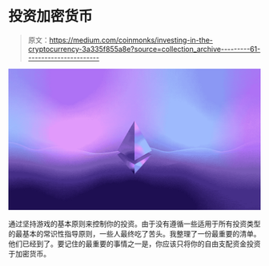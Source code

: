 # 投资加密货币

> 原文：<https://medium.com/coinmonks/investing-in-the-cryptocurrency-3a335f855a8e?source=collection_archive---------61----------------------->

![](img/92241a49b8286fffc67d62e572f57b1e.png)

通过坚持游戏的基本原则来控制你的投资。由于没有遵循一些适用于所有投资类型的最基本的常识性指导原则，一些人最终吃了苦头。我整理了一份最重要的清单。他们已经到了。要记住的最重要的事情之一是，你应该只将你的自由支配资金投资于加密货币。
